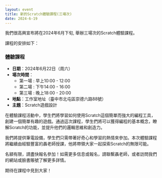 ```yaml
---
layout: event
title: 新的Scratch體驗課程(三場次)
date: 2024-6-19
---
```


我們很高興宣布將在2024年6月下旬, 舉辦三場次的Scratch體驗課程。

課程的安排如下：
### 體驗課程
- **日期**：2024年6月22日（周六）
- **場次時間**：
  - 第一場 : 早上10:00 - 12:00
  - 第二場 : 下午14:00 - 16:00
  - 第三場 : 晚上18:00 - 20:00
- **地點**：工作室地址（臺中市北屯區崇德六路88號）
- **主題**：Scratch遊戲設計

在體驗課程活動中，學生們將學習如何使用Scratch這個簡單而強大的編程工具，創建一個簡單有趣的遊戲。通過這次課程，學生們將可以獲得編程的基本概念，瞭解Scratch的功能，並提升他們的邏輯思維和創造力。

我們將提供筆電設備，學生們只需帶著好奇心和學習的熱情來參加。本次體驗課程將繼續由經驗豐富的聶老師授課，他將帶領大家一起探索Scratch的無限可能。

名額有限，請盡快報名參加！如需更多信息或報名，請聯繫聶老師，或者訪問我們的網站或臉書賬號了解更多詳情。

期待在課程中見到大家！
